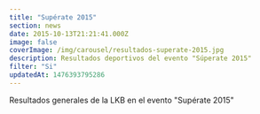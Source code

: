 ```yaml
---
title: "Supérate 2015"
section: news
date: 2015-10-13T21:21:41.000Z
image: false
coverImage: /img/carousel/resultados-superate-2015.jpg
description: Resultados deportivos del evento "Súperate 2015"
filter: "Si"
updatedAt: 1476393795286
---
```


Resultados generales de la LKB en el evento "Supérate 2015"
